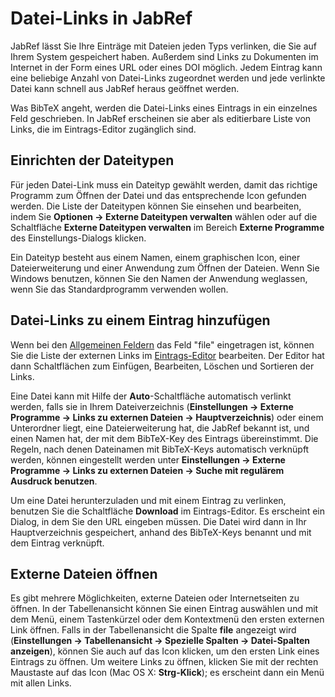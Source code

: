 Datei-Links in JabRef
=====================

JabRef lässt Sie Ihre Einträge mit Dateien jeden Typs verlinken, die Sie auf Ihrem System gespeichert haben. Außerdem sind Links zu Dokumenten im Internet in der Form eines URL oder eines DOI möglich. Jedem Eintrag kann eine beliebige Anzahl von Datei-Links zugeordnet werden und jede verlinkte Datei kann schnell aus JabRef heraus geöffnet werden.

Was BibTeX angeht, werden die Datei-Links eines Eintrags in ein einzelnes Feld geschrieben. In JabRef erscheinen sie aber als editierbare Liste von Links, die im Eintrags-Editor zugänglich sind.

Einrichten der Dateitypen
-------------------------

Für jeden Datei-Link muss ein Dateityp gewählt werden, damit das richtige Programm zum Öffnen der Datei und das entsprechende Icon gefunden werden. Die Liste der Dateitypen können Sie einsehen und bearbeiten, indem Sie **Optionen -&gt; Externe Dateitypen verwalten** wählen oder auf die Schaltfläche **Externe Dateitypen verwalten** im Bereich **Externe Programme** des Einstellungs-Dialogs klicken.

Ein Dateityp besteht aus einem Namen, einem graphischen Icon, einer Dateierweiterung und einer Anwendung zum Öffnen der Dateien. Wenn Sie Windows benutzen, können Sie den Namen der Anwendung weglassen, wenn Sie das Standardprogramm verwenden wollen.

Datei-Links zu einem Eintrag hinzufügen
---------------------------------------

Wenn bei den [Allgemeinen Feldern](GeneralFields.html) das Feld "file" eingetragen ist, können Sie die Liste der externen Links im [Eintrags-Editor](EntryEditorHelp.html) bearbeiten. Der Editor hat dann Schaltflächen zum Einfügen, Bearbeiten, Löschen und Sortieren der Links.

Eine Datei kann mit Hilfe der **Auto**-Schaltfläche automatisch verlinkt werden, falls sie in Ihrem Dateiverzeichnis (**Einstellungen -&gt; Externe Programme -&gt; Links zu externen Dateien -&gt; Hauptverzeichnis**) oder einem Unterordner liegt, eine Dateierweiterung hat, die JabRef bekannt ist, und einen Namen hat, der mit dem BibTeX-Key des Eintrags übereinstimmt. Die Regeln, nach denen Dateinamen mit BibTeX-Keys automatisch verknüpft werden, können eingestellt werden unter **Einstellungen -&gt; Externe Programme -&gt; Links zu externen Dateien -&gt; Suche mit regulärem Ausdruck benutzen**.

Um eine Datei herunterzuladen und mit einem Eintrag zu verlinken, benutzen Sie die Schaltfläche **Download** im Eintrags-Editor. Es erscheint ein Dialog, in dem Sie den URL eingeben müssen. Die Datei wird dann in Ihr Hauptverzeichnis gespeichert, anhand des BibTeX-Keys benannt und mit dem Eintrag verknüpft.

Externe Dateien öffnen
----------------------

Es gibt mehrere Möglichkeiten, externe Dateien oder Internetseiten zu öffnen. In der Tabellenansicht können Sie einen Eintrag auswählen und mit dem Menü, einem Tastenkürzel oder dem Kontextmenü den ersten externen Link öffnen. Falls in der Tabellenansicht die Spalte **file** angezeigt wird (**Einstellungen -&gt; Tabellenansicht -&gt; Spezielle Spalten -&gt; Datei-Spalten anzeigen**), können Sie auch auf das Icon klicken, um den ersten Link eines Eintrags zu öffnen. Um weitere Links zu öffnen, klicken Sie mit der rechten Maustaste auf das Icon (Mac OS X: **Strg-Klick**); es erscheint dann ein Menü mit allen Links.
